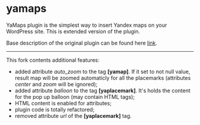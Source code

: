 # yamaps
YaMaps plugin is the simplest way to insert Yandex maps on your WordPress site. This is extended version of the plugin.

Base description of the original plugin can be found here [link](https://wordpress.org/plugins/yamaps/#description).

---

This fork contents additional features:

  * added attribute _auto_zoom_ to the tag **[yamap]**. If it set to not null value, result map will be zoomed automaticly for all the placemarks (attributes _center_ and _zoom_ will be ignored);
  * added attribute _balloon_ to the tag **[yaplacemark]**. It's holds the content for the pop up balloon (may contain HTML tags);
  * HTML content is enabled for attributes;
  * plugin code is totally refactored;
  * removed attribute _url_ of the **[yaplacemark]** tag.
